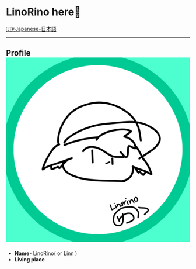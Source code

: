# LinoRino here👋

<!-- Languages -->

<a href="/README_jp.md">
  🇯🇵Japanese-日本語
</a>

---

## Profile ![hello](/assets/LinoRino.PNG)

- **Name**- LinoRino( or Linn )
- **Living place**
